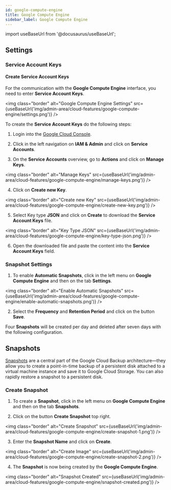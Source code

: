 ```yaml
---
id: google-compute-engine
title: Google Compute Engine
sidebar_label: Google Compute Engine
---
```


import useBaseUrl from '@docusaurus/useBaseUrl';


## Settings

### Service Account Keys

#### Create Service Account Keys

For the communication with the **Google Compute Engine** interface, you need to enter **Service Account Keys**.

<img class="border" alt="Google Compute Engine Settings" src={useBaseUrl('img/admin-area/cloud-features/google-compute-engine/settings.png')} />

To create the **Service Account Keys** do the following steps:

1. Login into the [Google Cloud Console](https://console.cloud.google.com/).

2. Click in the left navigation on **IAM & Admin** and click on **Service Accounts**.

3. On the **Service Accounts** overview, go to **Actions** and click on **Manage Keys**.

<img class="border" alt="Manage Keys" src={useBaseUrl('img/admin-area/cloud-features/google-compute-engine/manage-keys.png')} />

4. Click on **Create new Key**.

<img class="border" alt="Create new Key" src={useBaseUrl('img/admin-area/cloud-features/google-compute-engine/create-new-key.png')} />

5. Select Key type **JSON** and click on **Create** to download the **Service Account Keys** file.

<img class="border" alt="Key Type JSON" src={useBaseUrl('img/admin-area/cloud-features/google-compute-engine/key-type-json.png')} />

6. Open the downloaded file and paste the content into the **Service Account Keys** field.

### Snapshot Settings

1. To enable **Automatic Snapshots**, click in the left menu on **Google Compute Engine** and then on the tab **Settings**.

<img class="border" alt="Enable Automatic Snapshots" src={useBaseUrl('img/admin-area/cloud-features/google-compute-engine/enable-automatic-snapshots.png')} />

2. Select the **Frequency** and **Retention Period** and click on the button **Save**.

Four **Snapshots** will be created per day and deleted after seven days with the following configuration.

## Snapshots

[Snapshots](https://cloud.google.com/compute/docs/disks/create-snapshots) are a central part of the Google Cloud Backup architecture—they allow you to create a point-in-time backup 
of a persistent disk attached to a virtual machine instance and save it to Google Cloud Storage. 
You can also rapidly restore a snapshot to a persistent disk.

### Create Snapshot

1. To create a **Snapshot**, click in the left menu on **Google Compute Engine** and then on the tab **Snapshots**.

2. Click on the button **Create Snapshot** top right.

<img class="border" alt="Create Snapshot" src={useBaseUrl('img/admin-area/cloud-features/google-compute-engine/create-snapshot-1.png')} />

3. Enter the **Snapshot Name** and click on **Create**.

<img class="border" alt="Create Image" src={useBaseUrl('img/admin-area/cloud-features/google-compute-engine/create-snapshot-2.png')} />

4. The **Snapshot** is now being created by the **Google Compute Engine**.

<img class="border" alt="Snapshot Created" src={useBaseUrl('img/admin-area/cloud-features/google-compute-engine/snapshot-created.png')} />